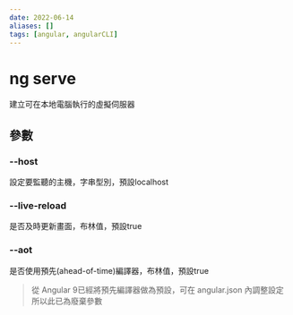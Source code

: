 ```yaml
---
date: 2022-06-14
aliases: []
tags: [angular, angularCLI]
---
```


# ng serve
建立可在本地電腦執行的虛擬伺服器

## 參數

### --host
設定要監聽的主機，字串型別，預設localhost

### --live-reload
是否及時更新畫面，布林值，預設true

### --aot
是否使用預先(ahead-of-time)編譯器，布林值，預設true
> 從 Angular 9已經將預先編譯器做為預設，可在 angular.json 內調整設定
> 所以此已為廢棄參數


